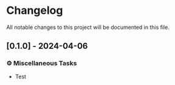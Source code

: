 # Changelog

All notable changes to this project will be documented in this file.

## [0.1.0] - 2024-04-06

### ⚙️ Miscellaneous Tasks

- Test

<!-- generated by git-cliff -->
